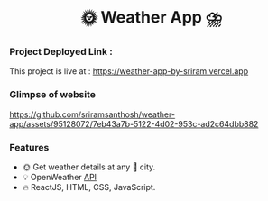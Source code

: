 <h1 align="center">🌞 Weather App ⛈️</h1>

### Project Deployed Link :
This project is live at : https://weather-app-by-sriram.vercel.app

### Glimpse of website

https://github.com/sriramsanthosh/weather-app/assets/95128072/7eb43a7b-5122-4d02-953c-ad2c64dbb882

### Features
- 🌞 Get weather details at any 🌆 city.
- 💡 OpenWeather <a href="https://openweathermap.org/api" target="_blank">API</a>
- 🔥 ReactJS, HTML, CSS, JavaScript.
